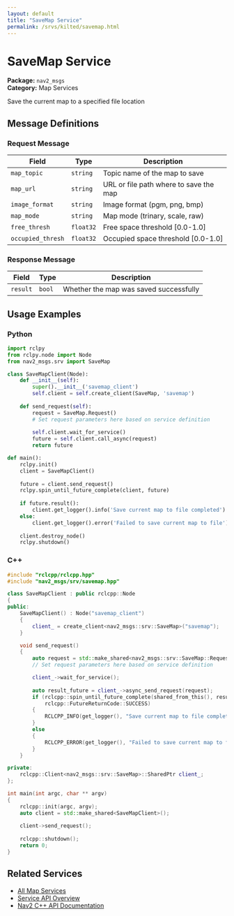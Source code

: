 ```yaml
---
layout: default
title: "SaveMap Service"
permalink: /srvs/kilted/savemap.html
---
```


# SaveMap Service

**Package:** `nav2_msgs`  
**Category:** Map Services

Save the current map to a specified file location

## Message Definitions

### Request Message

| Field | Type | Description |
|-------|------|-------------|
| `map_topic` | `string` | Topic name of the map to save |
| `map_url` | `string` | URL or file path where to save the map |
| `image_format` | `string` | Image format (pgm, png, bmp) |
| `map_mode` | `string` | Map mode (trinary, scale, raw) |
| `free_thresh` | `float32` | Free space threshold [0.0-1.0] |
| `occupied_thresh` | `float32` | Occupied space threshold [0.0-1.0] |


### Response Message

| Field | Type | Description |
|-------|------|-------------|
| `result` | `bool` | Whether the map was saved successfully |


## Usage Examples

### Python

```python
import rclpy
from rclpy.node import Node
from nav2_msgs.srv import SaveMap

class SaveMapClient(Node):
    def __init__(self):
        super().__init__('savemap_client')
        self.client = self.create_client(SaveMap, 'savemap')
        
    def send_request(self):
        request = SaveMap.Request()
        # Set request parameters here based on service definition
        
        self.client.wait_for_service()
        future = self.client.call_async(request)
        return future

def main():
    rclpy.init()
    client = SaveMapClient()
    
    future = client.send_request()
    rclpy.spin_until_future_complete(client, future)
    
    if future.result():
        client.get_logger().info('Save current map to file completed')
    else:
        client.get_logger().error('Failed to save current map to file')
        
    client.destroy_node()
    rclpy.shutdown()
```

### C++

```cpp
#include "rclcpp/rclcpp.hpp"
#include "nav2_msgs/srv/savemap.hpp"

class SaveMapClient : public rclcpp::Node
{
public:
    SaveMapClient() : Node("savemap_client")
    {
        client_ = create_client<nav2_msgs::srv::SaveMap>("savemap");
    }

    void send_request()
    {
        auto request = std::make_shared<nav2_msgs::srv::SaveMap::Request>();
        // Set request parameters here based on service definition

        client_->wait_for_service();
        
        auto result_future = client_->async_send_request(request);
        if (rclcpp::spin_until_future_complete(shared_from_this(), result_future) ==
            rclcpp::FutureReturnCode::SUCCESS)
        {
            RCLCPP_INFO(get_logger(), "Save current map to file completed");
        }
        else
        {
            RCLCPP_ERROR(get_logger(), "Failed to save current map to file");
        }
    }

private:
    rclcpp::Client<nav2_msgs::srv::SaveMap>::SharedPtr client_;
};

int main(int argc, char ** argv)
{
    rclcpp::init(argc, argv);
    auto client = std::make_shared<SaveMapClient>();
    
    client->send_request();
    
    rclcpp::shutdown();
    return 0;
}
```

## Related Services

- [All Map Services](/kilted/srvs/index.html#map-services)
- [Service API Overview](/kilted/srvs/index.html)
- [Nav2 C++ API Documentation](/kilted/html/index.html)
